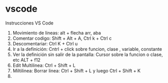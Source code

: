 # vscode
Instrucciones VS Code


1. Movimiento de lineas: alt + flecha arr, aba
2. Comentar codigo:  Shift + Alt + A,  Ctrl k + Ctrl  c
3. Descomentariar:  Ctrl K + Ctrl u
4. Ir a la definición: Cntrl + click sobre funcion, clase , variable, constante
5. Ver la definición sin salir de la pantalla: Cursor sobre la funcion o clase, etc ALT + f12
6. Edit Multilinea: Ctrl + Shift + L
7. Miltilinea: Borrar linea: Ctrl + Shift + L y luego Ctrl + Shift + K
8. 
